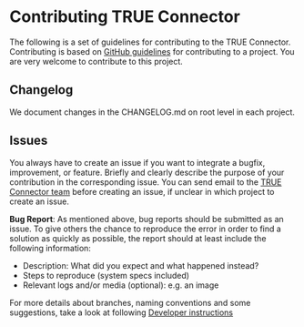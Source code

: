 # Contributing TRUE Connector

The following is a set of guidelines for contributing to the TRUE Connector. Contributing is based on [GitHub guidelines](https://docs.github.com/en/pull-requests/collaborating-with-pull-requests/proposing-changes-to-your-work-with-pull-requests/creating-a-pull-request-from-a-fork) for contributing to a project. You are very
welcome to contribute to this project.

## Changelog

We document changes in the CHANGELOG.md on root level in each project.

## Issues

You always have to create an issue if you want to integrate a bugfix, improvement, or feature. Briefly and clearly describe the purpose of your contribution in the corresponding issue. You can send email to the [TRUE Connector team](mailto:trueconnector-team@eng.it) before creating an issue, if unclear in which project to create an issue.

**Bug Report**: As mentioned above, bug reports should be submitted as an issue. To give others
the chance to reproduce the error in order to find a solution as quickly as possible, the report
should at least include the following information:
* Description: What did you expect and what happened instead?
* Steps to reproduce (system specs included)
* Relevant logs and/or media (optional): e.g. an image

For more details about branches, naming conventions and some suggestions, take a look at following [Developer instructions](https://github.com/Engineering-Research-and-Development/true-connector-execution_core_container/tree/1.14.4#developer-guide-section)